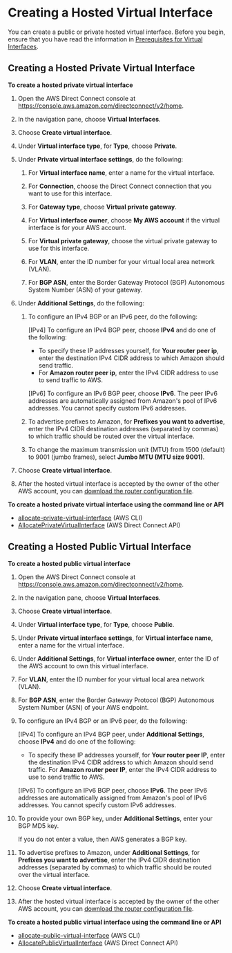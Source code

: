 # Creating a Hosted Virtual Interface<a name="createhostedvirtualinterface"></a>

You can create a public or private hosted virtual interface\. Before you begin, ensure that you have read the information in [Prerequisites for Virtual Interfaces](WorkingWithVirtualInterfaces.md#vif-prerequisites)\.

## Creating a Hosted Private Virtual Interface<a name="create-hosted-private-vif"></a>

**To create a hosted private virtual interface**

1. Open the AWS Direct Connect console at [https://console\.aws\.amazon\.com/directconnect/v2/home](https://console.aws.amazon.com/directconnect/v2/home)\.

1. In the navigation pane, choose **Virtual Interfaces**\.

1. Choose **Create virtual interface**\.

1. Under **Virtual interface type**, for **Type**, choose **Private**\.

1. Under **Private virtual interface settings**, do the following:

   1. For **Virtual interface name**, enter a name for the virtual interface\.

   1. For **Connection**, choose the Direct Connect connection that you want to use for this interface\.

   1. For **Gateway type**, choose **Virtual private gateway**\. 

   1. For **Virtual interface owner**, choose **My AWS account** if the virtual interface is for your AWS account\. 

   1. For **Virtual private gateway**, choose the virtual private gateway to use for this interface\.

   1. For **VLAN**, enter the ID number for your virtual local area network \(VLAN\)\. 

   1. For **BGP ASN**, enter the Border Gateway Protocol \(BGP\) Autonomous System Number \(ASN\) of your gateway\.

1. Under **Additional Settings**, do the following:

   1. To configure an IPv4 BGP or an IPv6 peer, do the following:

      \[IPv4\] To configure an IPv4 BGP peer, choose **IPv4** and do one of the following:
      + To specify these IP addresses yourself, for **Your router peer ip**, enter the destination IPv4 CIDR address to which Amazon should send traffic\. 
      + For **Amazon router peer ip**, enter the IPv4 CIDR address to use to send traffic to AWS\.

      \[IPv6\] To configure an IPv6 BGP peer, choose **IPv6**\. The peer IPv6 addresses are automatically assigned from Amazon's pool of IPv6 addresses\. You cannot specify custom IPv6 addresses\.

   1. To advertise prefixes to Amazon, for **Prefixes you want to advertise**, enter the IPv4 CIDR destination addresses \(separated by commas\) to which traffic should be routed over the virtual interface\. 

   1. To change the maximum transmission unit \(MTU\) from 1500 \(default\) to 9001 \(jumbo frames\), select **Jumbo MTU \(MTU size 9001\)**\.

1. Choose **Create virtual interface**\.

1. After the hosted virtual interface is accepted by the owner of the other AWS account, you can [download the router configuration file](create-vif.md#vif-router-config)\.

**To create a hosted private virtual interface using the command line or API**
+ [allocate\-private\-virtual\-interface](https://docs.aws.amazon.com/cli/latest/reference/directconnect/allocate-private-virtual-interface.html) \(AWS CLI\)
+ [AllocatePrivateVirtualInterface](https://docs.aws.amazon.com/directconnect/latest/APIReference/API_AllocatePrivateVirtualInterface.html) \(AWS Direct Connect API\)

## Creating a Hosted Public Virtual Interface<a name="create-hosted-public-vif"></a>

**To create a hosted public virtual interface**

1. Open the AWS Direct Connect console at [https://console\.aws\.amazon\.com/directconnect/v2/home](https://console.aws.amazon.com/directconnect/v2/home)\.

1. In the navigation pane, choose **Virtual Interfaces**\.

1. Choose **Create virtual interface**\.

1. Under **Virtual interface type**, for **Type**, choose **Public**\.

1. Under **Private virtual interface settings**, for **Virtual interface name**, enter a name for the virtual interface\.

1. Under **Additional Settings**, for **Virtual interface owner**, enter the ID of the AWS account to own this virtual interface\.

1. For **VLAN**, enter the ID number for your virtual local area network \(VLAN\)\.

1. For **BGP ASN**, enter the Border Gateway Protocol \(BGP\) Autonomous System Number \(ASN\) of your AWS endpoint\.

1. To configure an IPv4 BGP or an IPv6 peer, do the following:

   \[IPv4\] To configure an IPv4 BGP peer, under **Additional Settings**, choose **IPv4** and do one of the following:
   + To specify these IP addresses yourself, for **Your router peer IP**, enter the destination IPv4 CIDR address to which Amazon should send traffic\. For **Amazon router peer IP**, enter the IPv4 CIDR address to use to send traffic to AWS\.

   \[IPv6\] To configure an IPv6 BGP peer, choose **IPv6**\. The peer IPv6 addresses are automatically assigned from Amazon's pool of IPv6 addresses\. You cannot specify custom IPv6 addresses\.

1. To provide your own BGP key, under **Additional Settings**, enter your BGP MD5 key\.

   If you do not enter a value, then AWS generates a BGP key\.

1. To advertise prefixes to Amazon, under **Additional Settings**, for **Prefixes you want to advertise**, enter the IPv4 CIDR destination addresses \(separated by commas\) to which traffic should be routed over the virtual interface\. 

1. Choose **Create virtual interface**\.

1. After the hosted virtual interface is accepted by the owner of the other AWS account, you can [download the router configuration file](create-vif.md#vif-router-config)\.

**To create a hosted public virtual interface using the command line or API**
+ [allocate\-public\-virtual\-interface](https://docs.aws.amazon.com/cli/latest/reference/directconnect/allocate-public-virtual-interface.html) \(AWS CLI\)
+ [AllocatePublicVirtualInterface](https://docs.aws.amazon.com/directconnect/latest/APIReference/API_AllocatePublicVirtualInterface.html) \(AWS Direct Connect API\)